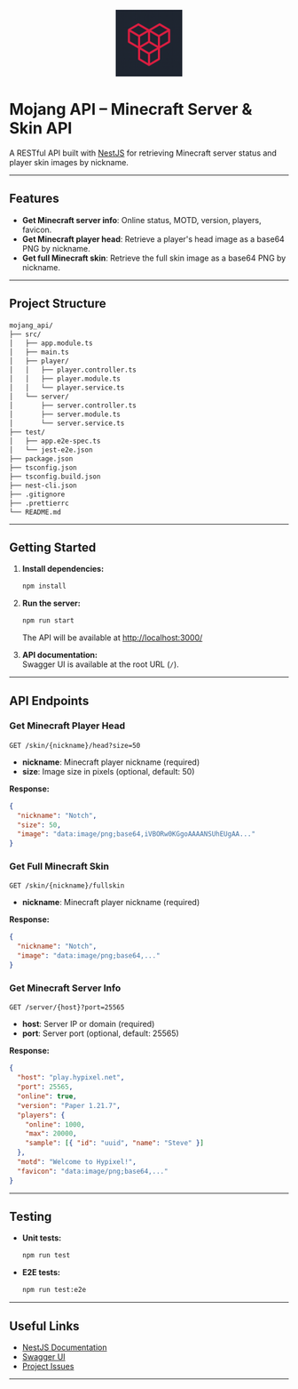 <p align="center">
  <img src="https://github.com/Lok3rn3t/mojang_api/blob/main/Logo.png" width="120" alt="Logo" />
</p>

# Mojang API – Minecraft Server & Skin API

A RESTful API built with [NestJS](https://nestjs.com/) for retrieving Minecraft server status and player skin images by nickname.

---

## Features

- **Get Minecraft server info**: Online status, MOTD, version, players, favicon.
- **Get Minecraft player head**: Retrieve a player's head image as a base64 PNG by nickname.
- **Get full Minecraft skin**: Retrieve the full skin image as a base64 PNG by nickname.

---

## Project Structure

```
mojang_api/
├── src/
│   ├── app.module.ts
│   ├── main.ts
│   ├── player/
│   │   ├── player.controller.ts
│   │   ├── player.module.ts
│   │   └── player.service.ts
│   └── server/
│       ├── server.controller.ts
│       ├── server.module.ts
│       └── server.service.ts
├── test/
│   ├── app.e2e-spec.ts
│   └── jest-e2e.json
├── package.json
├── tsconfig.json
├── tsconfig.build.json
├── nest-cli.json
├── .gitignore
├── .prettierrc
└── README.md
```

---

## Getting Started

1. **Install dependencies:**
   ```bash
   npm install
   ```

2. **Run the server:**
   ```bash
   npm run start
   ```
   The API will be available at [http://localhost:3000/](http://localhost:3000/)

3. **API documentation:**  
   Swagger UI is available at the root URL (`/`).

---

## API Endpoints

### Get Minecraft Player Head

```
GET /skin/{nickname}/head?size=50
```

- **nickname**: Minecraft player nickname (required)
- **size**: Image size in pixels (optional, default: 50)

**Response:**
```json
{
  "nickname": "Notch",
  "size": 50,
  "image": "data:image/png;base64,iVBORw0KGgoAAAANSUhEUgAA..."
}
```

### Get Full Minecraft Skin

```
GET /skin/{nickname}/fullskin
```

- **nickname**: Minecraft player nickname (required)

**Response:**
```json
{
  "nickname": "Notch",
  "image": "data:image/png;base64,..."
}
```

### Get Minecraft Server Info

```
GET /server/{host}?port=25565
```

- **host**: Server IP or domain (required)
- **port**: Server port (optional, default: 25565)

**Response:**
```json
{
  "host": "play.hypixel.net",
  "port": 25565,
  "online": true,
  "version": "Paper 1.21.7",
  "players": {
    "online": 1000,
    "max": 20000,
    "sample": [{ "id": "uuid", "name": "Steve" }]
  },
  "motd": "Welcome to Hypixel!",
  "favicon": "data:image/png;base64,..."
}
```

---

## Testing

- **Unit tests:**  
  ```bash
  npm run test
  ```
- **E2E tests:**  
  ```bash
  npm run test:e2e
  ```

---

## Useful Links

- [NestJS Documentation](https://docs.nestjs.com)
- [Swagger UI](http://localhost:3000/)
- [Project Issues](https://github.com/nestjs/nest/issues)

---
